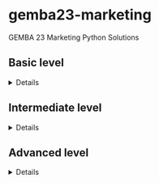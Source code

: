 # gemba23-marketing
GEMBA 23 Marketing Python Solutions

## Basic level

<details>

### 5 - Creating your own function
![function_exc1_2](images/function-exc1-2.png)
![function_exc4](images/function-exc4.png)
![function_exc5](images/function-exc5.png)
![function_exc6](images/function-exc6.png)



### 6 - Lists

![lists_exc1](images/lists-exc1.png)

![lists_exc2](images/lists-exc2.png)

![lists_exc3](images/lists-exc3.png)

### 7 - Loops
[loops-exercise1.py](https://github.com/mremini/gemba23-marketing/blob/main/Python/loops-exercise1.py)

```
def length_of_longest_word(word_list):
    max_length = 0
    for word in word_list:
        if len(word) > max_length:
            max_length = len(word)
    return max_length

```

[loops-exercise2.py](https://github.com/mremini/gemba23-marketing/blob/main/Python/loops-exercise2.py)

```
def sum_leq(num):
	somme=0
	for in in range(1,num+1)
		somme=somme+in
	return somme

s= sum_leq(100)
s

```


### 8 - FunctionsII Advanced Topics

### 9 - Boolean Logic


[bool-exercise1.py](https://github.com/mremini/gemba23-marketing/blob/main/Python/bool-exercise1.py)

![bool-exercise1.py](images/bool-exc1.png)

```
def get_loyalty_program(customer_spending_usd):
    status = "no status"
    if customer_spending_usd > 20000 and customer_spending_usd < 50000:
        status="gold"
    elif customer_spending_usd > 50000:
        status="platinum"
    else:
        status = "no status"
    return status
```

[bool-exercise2.py](https://github.com/mremini/gemba23-marketing/blob/main/Python/bool-exercise2.py)

![bool-exercise2.py](images/bool-exc2.png)

```
def should_get_hired(interview_one_score, interview_two_score):
    if interview_one_score > 4 and interview_two_score > 4:
        action = 'hire'
    elif interview_one_score > 4 or interview_two_score > 4:
        action = 'interview again'
    else:
        action = 'nope'
        return action
```

</details>

## Intermediate level

<details>

### 1 - Loading Data into Python


![loaddata-exc1](images/loaddata-exc1.png)

[loaddata-exercise2.py](https://github.com/mremini/gemba23-marketing/blob/main/Python/loaddata-exercise2.py)

![loaddata-exc2](images/loaddata-exc2.png)

```
sales_q2=df.get('Sales Q2 2019 (USD)')
sales_q2

```

[loaddata-exercise3.py](https://github.com/mremini/gemba23-marketing/blob/main/Python/loaddata-exercise3.py)

![loaddata-exc3](images/loaddata-exc3.png)
```
df['sales_q1_in_thousands'] = df["Sales Q1 2019 (USD)"] / 1000
df.head()

```


### 2 - Matlolib
![Visualizingdata-exec1](images/Visualizingdata-exec1.png)
[visualisedata-exercise1.py](https://github.com/mremini/gemba23-marketing/blob/main/Python/visualisedata-exercise1.py)

```
annual_income_usd = [100000, 130000, 40000, 50000, 120000, 48000, 50000,78000, 150000]
age_yrs = [60, 24, 32, 36, 28, 36, 32, 60, 68]
plt.scatter(age_yrs, annual_income_usd, marker="p", c="g")
plt.xlabel("Age (yrs)")
plt.ylabel("Annual Income (USD)")
plt.title("Annual Income vs. Age")

```

[visualisedata-exercise2.py](https://github.com/mremini/gemba23-marketing/blob/main/Python/visualisedata-exercise2.py)

```
churn_df = pd.read_csv("data/employee-churn.csv")
plt.scatter(churn_df['gpa'], churn_df['aptitude.score'], marker="*")
plt.show()
```

### 3 - The numpy Module
![numpy-exc1.png](images/numpy-exc1.png)
[numpy-exercise1.py](https://github.com/mremini/gemba23-marketing/blob/main/Python/numpy-exercise1.py)

```
def count_zeros(my_array):
    nbr_zero=0
    for row in my_array:
        for cell in row:
            if cell==0:
               nbr_zero=nbr_zero+1
    return nbr_zero
```

![numpy-exc2.png](images/numpy-exc2.png)
[numpy-exercise2.py](https://github.com/mremini/gemba23-marketing/blob/main/Python/numpy-exercise2.py)

```
def shaped_range(start, end, n_rows, n_cols):
        range_arr = np.arange(start, end, 1)
        reshaped_arr = range_arr.reshape(n_rows, n_cols)
        return reshaped_arr
```

### 4 - Principal Component Analysis
![pca-exc1.png](images/pca-exc1.png)
[pca-exec1.py](https://github.com/mremini/gemba23-marketing/blob/main/Python/pca-exec1.py)

```
stock_pca = PCA()
stock_pca.fit(stock_df)
stock_n_important_components = 3
stock_important_components = stock_pca.components_[0:stock_n_important_components,:]
stock_final_components = varimax_rotation(stock_important_components)
stock_final_components_df = pd.DataFrame(stock_final_components, columns=stock_df.columns)
stock_final_components_df
```

### 5 - Multi Dimension SCaling
![mds-exc1.png](images/mds-exc1.png)
[MDS-exec1.py](https://github.com/mremini/gemba23-marketing/blob/main/Python/MDS-exec1.py)

```
cookies_models = [
    'Prince',
    'Oreo',
    'Choco Bueno',
    'Petit Ecolier',
    'Mikado',
    'Granola',
    'Kinder',
    'Sables'
]
my_dissimilarity_matrix = np.array([
    [0, 5, 8, 4, 5, 3, 8, 5],
    [5, 0, 1, 5, 4, 7, 8, 3],
    [8, 1, 0, 4, 4, 3, 3, 4],
    [4, 5, 4, 0, 2, 5, 9, 8],
    [5, 4, 4, 2, 0, 5, 3, 7],
    [3, 7, 3, 5, 5, 0, 1, 9],
    [8, 8, 3, 9, 3, 1, 0, 8],
    [5, 3, 4, 8, 7, 9, 8, 0]
])
mds = MDS(dissimilarity="precomputed",random_state=63)
my_perceptual_map = mds.fit_transform(my_dissimilarity_matrix)
x = my_perceptual_map[:,0]
y = my_perceptual_map[:,1]
plt.scatter(x, y)
for i in range(0, len(cookies_models)):
    txt = cookies_models[i]
    plt.annotate(txt, [x[i], y[i]])
plt.show()
```

### 6 - Cluster analysis
![clusteranalysis-exc1.png](images/clusteranalysis-exc1.png)
[clusteranalysis-exec1.py](https://github.com/mremini/gemba23-marketing/blob/main/Python/clusteranalysis-exec1.py)

```
import numpy as np
inertia_values = []
all_k = np.arange(1,7)
for k in all_k:
    kmeans = KMeans(n_clusters=k, random_state=0)
    kmeans.fit(points_scaled)
    inertia_values.append(kmeans.inertia_)
plt.plot(all_k, inertia_values)
plt.show()
optimal_k = 4
```

![clusteranalysis-exc2.png](images/clusteranalysis-exc2.png)
[clusteranalysis-exec2.py](https://github.com/mremini/gemba23-marketing/blob/main/Python/clusteranalysis-exec2.py)

```
optimal_clusters = KMeans(n_clusters=4, random_state=0)
labels = optimal_clusters.fit_predict(points_scaled)
plot_clusters(points_scaled, labels, optimal_clusters.cluster_centers_)
```

### 7 - Linear Regression
![linearregression-exc1.png](images/linearregression-exc1.png)
[linearregression-exec1.py](https://github.com/mremini/gemba23-marketing/blob/main/Python/linearregression-exec1.py)

```
my_linear_model = None
my_linear_model = linear_model.LinearRegression()
my_linear_model.fit(customer_annual_income_usd, avg_monthly_spending_usd)
predicted_values = my_linear_model.predict(customer_annual_income_usd)
plt.scatter(customer_annual_income_usd, avg_monthly_spending_usd, color="b")
plt.plot(customer_annual_income_usd, predicted_values, color="r")
plt.show()
r_squared = my_linear_model.score(customer_annual_income_usd, avg_monthly_spending_usd)
```

### 8 - Logistic Regression

![logisticregression-exc1.png](images/logisticregression-exc1.png)
[logisticregression-exec1.py](https://github.com/mremini/gemba23-marketing/blob/main/Python/logisticregression-exec1.py)

```
df = pd.read_csv("data/credit_card_exercise.csv")
logistic = LogisticRegression(solver='liblinear', random_state=0)
x = np.array(df['Months in Good Standing'])
newx = x[:,np.newaxis]
y = np.array(df['Defaulted? (0/1 = no/yes)'])
logistic.fit(newx, y)
predicted_probs = logistic.predict_proba(months_in_good_standing.reshape(-1,1))
plt.scatter(months_in_good_standing, probabilities_by_months, label="actual")
plt.scatter(months_in_good_standing, predicted_probs[:,1], label="predicted")
plt.legend()
plt.show()
```

### 9 - Metrics: EValuating Model Accuracy
![evaulatingmodelAccuracy-exc1.png](images/evaulatingmodelAccuracy-exc1.png)
[evalmodelAccuracy-exec1.py](https://github.com/mremini/gemba23-marketing/blob/main/Python/evalmodelAccuracy-exec1.py)

```
df = pd.read_csv("data/credit_card_exercise.csv")
logistic = LogisticRegression(solver='liblinear', random_state=0)
X = df.values[:, 0].reshape(-1,1)
y = df.values[:, 1]
logistic.fit(X, y)
predicted_probs = logistic.predict_proba(X)
fps, tps, thresh = roc_curve(y, predicted_probs[:,1])
auc = metrics.auc(fps, tps)
print(auc)
plt.plot(fps,tps)
plt.show()
```

</details>


## Advanced level

<details>


### 2 - Building and Training Neural Networks
![building-and-training-neural-exec1.png](images/building-and-training-neural-exec1.png)
[building-and-training-neural-exec1.py](https://github.com/mremini/gemba23-marketing/blob/main/Python/building-and-training-neural-exec1.py)

```
my_model = keras.Sequential([
    keras.layers.Dense(
        units=5,
        name="hidden-layer-one",
        activation="tanh",
        input_shape=(2,)
    ),
    keras.layers.Dense(
        units=3,
        name="output-layer-one",
        activation="softmax"
    )
])
```

### 3 - Training Neural Networks
![training-neural-networks.png](images/training-neural-networks.png)
[training-neural-exec1.py](https://github.com/mremini/gemba23-marketing/blob/main/Python/training-neural-exec1.py)

```
remove_randomness()
my_model = new_example_model()
my_optimizer = keras.optimizers.Adam(learning_rate=0.02)
my_model.compile(
    optimizer=my_optimizer,
    loss="mean_absolute_error"
)
my_model_tracker = Tracker("my-model")
my_model.fit(x,y, epochs=25, callbacks=[my_model_tracker.get_callback()])
my_model_tracker.visualize_progress(m_true = m, b_true = b)
```

### 4 - Overfitting
![overfitting.png](images/overfitting.png)
[overfitting-exc1.py](https://github.com/mremini/gemba23-marketing/blob/main/Python/overfitting-exc1.py)

```
remove_randomness()
my_model = keras.Sequential(
    [
        keras.layers.Dense(
            units=1,
			name="output",
            kernel_initializer=keras.initializers.constant(2)
        )
    ]
)
my_model.compile(
    optimizer=keras.optimizers.Adam(lr=0.01),
    loss="mean_squared_error"
)
my_model.fit(x_demo_train, y_demo_train, epochs=50)
y_pred_my_model = my_model.predict(x_demo_test)
plt.scatter(x_demo_test, y_demo_test)
plt.plot(x_demo_test, y_pred_my_model)
plt.show()
```


### 5 - Applying Neural Networks to Business Problems
![applyingneaural-tobusiness.png](images/applyingneaural-tobusiness.png)
[applyingneural-to-business-exc1.py](https://github.com/mremini/gemba23-marketing/blob/main/Python/applyingneural-to-business-exc1.py)

```
remove_randomness()
model_larger = keras.Sequential([
    keras.layers.Dense(
        units=100,
        input_shape=(X_train.shape[1],),
        activation="relu",
        name="hidden"
    ),
    keras.layers.Dense(
        units=2,
        activation="softmax",
        name="output"
    )
])
model_larger.compile(
    loss="categorical_crossentropy",
    optimizer="sgd",
    metrics=["accuracy"]
)
model_larger.fit(
    X_train_scaled,
    keras.utils.to_categorical(y_train),
    epochs=7
)
evaluation_result = model_larger.evaluate(
    X_test_scaled,
    keras.utils.to_categorical(y_test),
)
print(evaluation_result)
```

### 6 - Transfer Learning - Standing on the shoulders of Giants
![standing-shoulder-giant.png](images/standing-shoulder-giant.png)
[standing-on-theshouldersofGiant-exc1.py](https://github.com/mremini/gemba23-marketing/blob/main/Python/standing-on-theshouldersofGiant-exc1.py)

```
X_test_processed = images_to_rgb_and_resized(X_test, (96,96))
evaluation_result = model_combined.evaluate(
    X_test_processed,
    keras.utils.to_categorical(y_test)
)
print(evaluation_result)
```

</details>